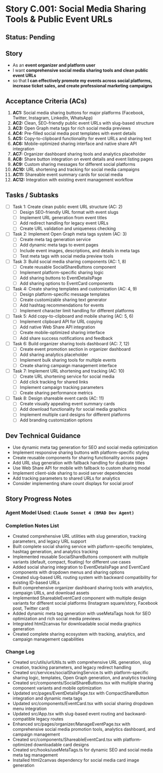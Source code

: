 # Story C.001: Social Media Sharing Tools & Public Event URLs

## Status: Pending

## Story

- As an **event organizer and platform user**
- I want **comprehensive social media sharing tools and clean public event URLs**
- so that **I can effectively promote my events across social platforms, increase ticket sales, and create professional marketing campaigns**

## Acceptance Criteria (ACs)

1. **AC1:** Social media sharing buttons for major platforms (Facebook, Twitter, Instagram, LinkedIn, WhatsApp) 
2. **AC2:** Clean, SEO-friendly public event URLs with slug-based structure 
3. **AC3:** Open Graph meta tags for rich social media previews 
4. **AC4:** Pre-filled social media post templates with event details 
5. **AC5:** Copy-to-clipboard functionality for event URLs and sharing text 
6. **AC6:** Mobile-optimized sharing interface and native share API integration 
7. **AC7:** Organizer dashboard sharing tools and analytics placeholder 
8. **AC8:** Share button integration on event details and event listing pages 
9. **AC9:** Custom sharing messages for different social platforms 
10. **AC10:** URL shortening and tracking for social media campaigns 
11. **AC11:** Shareable event summary cards for social media 
12. **AC12:** Integration with existing event management workflow 

## Tasks / Subtasks

- [ ] Task 1: Create clean public event URL structure (AC: 2)
  - [ ] Design SEO-friendly URL format with event slugs
  - [ ] Implement URL generation from event titles
  - [ ] Add redirect handling for legacy event URLs
  - [ ] Create URL validation and uniqueness checking
- [ ] Task 2: Implement Open Graph meta tags system (AC: 3)
  - [ ] Create meta tag generation service
  - [ ] Add dynamic meta tags to event pages
  - [ ] Include event images, descriptions, and details in meta tags
  - [ ] Test meta tags with social media preview tools
- [ ] Task 3: Build social media sharing components (AC: 1, 8)
  - [ ] Create reusable SocialShareButtons component
  - [ ] Implement platform-specific sharing logic
  - [ ] Add sharing buttons to EventDetailsPage
  - [ ] Add sharing options to EventCard components
- [ ] Task 4: Create sharing templates and customization (AC: 4, 9)
  - [ ] Design platform-specific message templates
  - [ ] Create customizable sharing text generator
  - [ ] Add hashtag recommendations for events
  - [ ] Implement character limit handling for different platforms
- [ ] Task 5: Add copy-to-clipboard and mobile sharing (AC: 5, 6)
  - [ ] Implement clipboard API for URL copying
  - [ ] Add native Web Share API integration
  - [ ] Create mobile-optimized sharing interface
  - [ ] Add share success notifications and feedback
- [ ] Task 6: Build organizer sharing tools dashboard (AC: 7, 12)
  - [ ] Create event promotion section in organizer dashboard
  - [ ] Add sharing analytics placeholder
  - [ ] Implement bulk sharing tools for multiple events
  - [ ] Create sharing campaign management interface
- [ ] Task 7: Implement URL shortening and tracking (AC: 10)
  - [ ] Create URL shortening service for social media
  - [ ] Add click tracking for shared links
  - [ ] Implement campaign tracking parameters
  - [ ] Create sharing performance metrics
- [ ] Task 8: Design shareable event cards (AC: 11)
  - [ ] Create visually appealing event summary cards
  - [ ] Add download functionality for social media graphics
  - [ ] Implement multiple card designs for different platforms
  - [ ] Add branding customization options

## Dev Technical Guidance

- Use dynamic meta tag generation for SEO and social media optimization
- Implement responsive sharing buttons with platform-specific styling
- Create reusable components for sharing functionality across pages
- Add URL slug generation with fallback handling for duplicate titles
- Use Web Share API for mobile with fallback to custom sharing modal
- Implement client-side sharing to avoid server dependencies
- Add tracking parameters to shared URLs for analytics
- Consider implementing share count displays for social proof

## Story Progress Notes

### Agent Model Used: `Claude Sonnet 4 (BMAD Dev Agent)`

### Completion Notes List

- Created comprehensive URL utilities with slug generation, tracking parameters, and legacy URL support
- Built complete social sharing service with platform-specific templates, hashtag generation, and analytics tracking
- Implemented reusable SocialShareButtons component with multiple variants (default, compact, floating) for different use cases
- Added social sharing integration to EventDetailsPage and EventCard components with dropdown menus and sharing options
- Created slug-based URL routing system with backward compatibility for existing ID-based URLs
- Built comprehensive organizer dashboard sharing tools with analytics, campaign URLs, and download assets
- Implemented ShareableEventCard component with multiple design variants for different social platforms (Instagram square/story, Facebook post, Twitter card)
- Added dynamic meta tag generation with useMetaTags hook for SEO optimization and rich social media previews
- Integrated html2canvas for downloadable social media graphics generation
- Created complete sharing ecosystem with tracking, analytics, and campaign management capabilities

### Change Log

- Created src/utils/urlUtils.ts with comprehensive URL generation, slug creation, tracking parameters, and legacy redirect handling
- Created src/services/socialSharingService.ts with platform-specific sharing logic, templates, Open Graph generation, and analytics tracking
- Created src/components/SocialShareButtons.tsx with multiple sharing component variants and mobile optimization
- Updated src/pages/EventDetailsPage.tsx with CompactShareButton integration and dynamic meta tags
- Updated src/components/EventCard.tsx with social sharing dropdown menu integration
- Updated src/App.tsx with slug-based event routing and backward-compatible legacy routes
- Enhanced src/pages/organizer/ManageEventPage.tsx with comprehensive social media promotion tools, analytics dashboard, and campaign management
- Created src/components/ShareableEventCard.tsx with platform-optimized downloadable card designs
- Created src/hooks/useMetaTags.ts for dynamic SEO and social media meta tag management
- Installed html2canvas dependency for social media card image generation 
